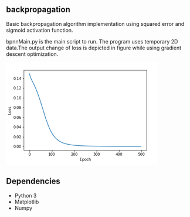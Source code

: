 
## backpropagation
Basic backpropagation algorithm implementation using squared error and sigmoid activation function.

bpnnMain.py is the main script to run. The program uses temporary 2D data.The output change of loss is depicted in figure while using gradient descent optimization. 

![Loss](loss.png)

## Dependencies
* Python 3
* Matplotlib
* Numpy